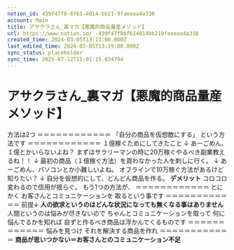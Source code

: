 ```yaml
---
notion_id: 439f47f8-6f61-4014-bb21-9faeeaa4a338
account: Main
title: アサクラさん_裏マガ【悪魔的商品量産メソッド】
url: https://www.notion.so/_-439f47f86f614014bb219faeeaa4a338
created_time: 2024-03-05T13:13:00.000Z
last_edited_time: 2024-03-05T13:19:00.000Z
sync_status: placeholder
sync_time: 2025-07-12T15:01:15.034794
---
```

# アサクラさん_裏マガ【悪魔的商品量産メソッド】

方法は2つ
＝＝＝＝＝＝＝＝＝＝＝＝
「自分の商品を仮想敵にする」
という方法です
＝＝＝＝＝＝＝＝＝＝＝＝
１億稼ぐためにしてきたこと
↓
あーごめん、１億とかいらないよね？
まずはサラリーマンの時に20万稼ぐやるべき副業教えるね！！
↓
最初の商品（１億稼ぐ方法）を買わなかった人を刺しに行く。
↓
あーごめん、パソコンとか小難しいよね。
オフラインで10万稼ぐ方法があるけど知りたい？
↓
自分を仮想的にして、どんどん商品を作る。
**デメリット**
コロコロ変わるので信用が揺らぐ。
もう1つの方法が、
＝＝＝＝＝＝＝＝＝＝＝＝
とにかく
お客さんとコミュニケーションを
取るという事です
＝＝＝＝＝＝＝＝＝＝＝＝
前提↓
**人の欲求というのはどんな状況になっても無くなる事はありません**
人間というのは悩みが尽きないので
ちゃんとコミュニケーションを取って
何に悩んでるかを知れば
自ずと作るべき商品は浮かんでくるものです
＝＝＝＝＝＝＝＝＝＝＝＝
悩みを見つけ
それを解決する商品を作れ
＝＝＝＝＝＝＝＝＝＝＝＝
**商品が思いつかない＝お客さんとのコミュニケーション不足**